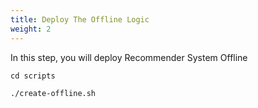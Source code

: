 ```yaml
---
title: Deploy The Offline Logic
weight: 2
---
```


In this step, you will deploy Recommender System Offline 

```shell
cd scripts

./create-offline.sh
```
